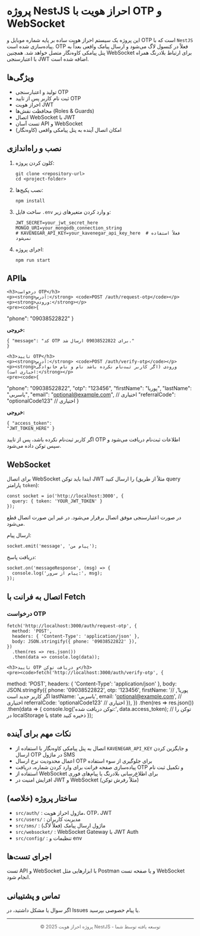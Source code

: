 <html lang="fa">

<body>

  <h1>پروژه NestJS احراز هویت با OTP و WebSocket</h1>

  <p>این پروژه یک سیستم احراز هویت ساده بر پایه شماره موبایل و OTP است که با <code>NestJS</code> پیاده‌سازی شده است. OTP فعلاً در کنسول لاگ می‌شود و ارسال پیامک واقعی بعداً به پنل پیامکی کاوه‌نگار متصل خواهد شد. همچنین WebSocket برای ارتباط بلادرنگ همراه با اعتبارسنجی JWT اضافه شده است.</p>

  <section>
    <h2>ویژگی‌ها</h2>
    <ul>
      <li>تولید و اعتبارسنجی OTP</li>
      <li>ثبت نام کاربر پس از تایید OTP</li>
      <li>احراز هویت JWT</li>
      <li>محافظت نقش‌ها (Roles & Guards)</li>
      <li>اتصال WebSocket با JWT</li>
      <li>تست آسان API و WebSocket</li>
      <li>امکان اتصال آینده به پنل پیامکی واقعی (کاوه‌نگار)</li>
    </ul>
  </section>

  <section>
    <h2>نصب و راه‌اندازی</h2>
    <ol>
      <li>کلون کردن پروژه:
        <pre><code>git clone &lt;repository-url&gt;
cd &lt;project-folder&gt;</code></pre>
      </li>
      <li>نصب پکیج‌ها:
        <pre><code>npm install</code></pre>
      </li>
      <li>ساخت فایل <code>.env</code> و وارد کردن متغیرهای زیر:
        <pre><code>JWT_SECRET=your_jwt_secret_here
MONGO_URI=your_mongodb_connection_string
# KAVENEGAR_API_KEY=your_kavenegar_api_key_here  # فعلاً استفاده نمی‌شود</code></pre>
      </li>
      <li>اجرای پروژه:
        <pre><code>npm run start</code></pre>
      </li>
    </ol>
  </section>

  <section>
    <h2>APIها</h2>

    <h3>درخواست OTP</h3>
    <p><strong>آدرس:</strong> <code>POST /auth/request-otp</code></p>
    <p><strong>ورودی:</strong></p>
    <pre><code>{
  "phone": "09038522822"
}</code></pre>
    <p><strong>خروجی:</strong></p>
    <pre><code>{
  "message": "کد OTP برای 09038522822 ارسال شد."
}</code></pre>

    <h3>تایید OTP</h3>
    <p><strong>آدرس:</strong> <code>POST /auth/verify-otp</code></p>
    <p><strong>ورودی (اگر کاربر ثبت‌نام نکرده باشد نام و نام خانوادگی اجباری است):</strong></p>
    <pre><code>{
  "phone": "09038522822",
  "otp": "123456",
  "firstName": "پوریا",
  "lastName": "یاسربی",
  "email": "optional@example.com",       // اختیاری
  "referralCode": "optionalCode123"      // اختیاری
}</code></pre>
    <p><strong>خروجی:</strong></p>
    <pre><code>{
  "access_token": "JWT_TOKEN_HERE"
}</code></pre>
    <p>اگر کاربر ثبت‌نام نکرده باشد، پس از تایید OTP اطلاعات ثبت‌نام دریافت می‌شود و سپس توکن داده می‌شود.</p>
  </section>

  <section>
    <h2>WebSocket</h2>
    <p>برای اتصال WebSocket ابتدا باید توکن JWT را ارسال کنید (مثلاً از طریق query پارامتر <code>token</code>):</p>
    <pre><code>const socket = io('http://localhost:3000', {
  query: { token: 'YOUR_JWT_TOKEN' }
});</code></pre>
    <p>در صورت اعتبارسنجی موفق اتصال برقرار می‌شود. در غیر این صورت اتصال قطع می‌شود.</p>
    <p>ارسال پیام:</p>
    <pre><code>socket.emit('message', 'پیام من');</code></pre>
    <p>دریافت پاسخ:</p>
    <pre><code>socket.on('messageResponse', (msg) => {
  console.log('پیام از سرور:', msg);
});</code></pre>
  </section>

  <section>
    <h2>اتصال به فرانت با Fetch</h2>
    <h3>درخواست OTP</h3>
    <pre><code>fetch('http://localhost:3000/auth/request-otp', {
  method: 'POST',
  headers: { 'Content-Type': 'application/json' },
  body: JSON.stringify({ phone: '09038522822' }),
})
  .then(res =&gt; res.json())
  .then(data =&gt; console.log(data));</code></pre>

    <h3>تایید OTP و دریافت توکن</h3>
    <pre><code>fetch('http://localhost:3000/auth/verify-otp', {
  method: 'POST',
  headers: { 'Content-Type': 'application/json' },
  body: JSON.stringify({
    phone: '09038522822',
    otp: '123456',
    firstName: 'پوریا',     // اگر کاربر جدید است
    lastName: 'یاسربی',
    email: 'optional@example.com',     // اختیاری
    referralCode: 'optionalCode123'     // اختیاری
  }),
})
  .then(res =&gt; res.json())
  .then(data =&gt; {
    console.log('توکن دریافت شده:', data.access_token);
    // توکن را در localStorage یا state ذخیره کنید
  });</code></pre>
  </section>

  <section>
    <h2>نکات مهم برای آینده</h2>
    <ul>
      <li>اتصال به پنل پیامکی کاوه‌نگار با استفاده از <code>KAVENEGAR_API_KEY</code> و جایگزین کردن ارسال OTP در ماژول SMS</li>
      <li>اعمال محدودیت نرخ ارسال OTP برای جلوگیری از سوء استفاده</li>
      <li>پیاده‌سازی صفحه فرانت برای وارد کردن شماره، دریافت OTP و تکمیل ثبت نام</li>
      <li>استفاده از WebSocket برای اطلاع‌رسانی بلادرنگ یا پیام‌های فوری</li>
      <li>افزایش امنیت در JWT و WebSocket (مثلاً رفرش توکن)</li>
    </ul>
  </section>

  <section>
    <h2>ساختار پروژه (خلاصه)</h2>
    <ul>
      <li><code>src/auth/</code> : ماژول احراز هویت، OTP، JWT</li>
      <li><code>src/users/</code> : مدیریت کاربران</li>
      <li><code>src/sms/</code> : ماژول ارسال پیامک (فعلاً لاگ)</li>
      <li><code>src/websocket/</code> : WebSocket Gateway با JWT Auth</li>
      <li><code>src/config/</code> : تنظیمات و env</li>
    </ul>
  </section>

  <section>
    <h2>اجرای تست‌ها</h2>
    <p>تست API و WebSocket با ابزارهایی مثل Postman و یا صفحه تست WebSocket انجام شود.</p>
  </section>

  <section>
    <h2>تماس و پشتیبانی</h2>
    <p>اگر سوال یا مشکل داشتید، در Issues یا پیام خصوصی بپرسید.</p>
  </section>

  <hr />
  <p style="text-align:center; font-size: 0.9em; color: #666;">
    © 2025 پروژه احراز هویت NestJS - توسعه یافته توسط شما
  </p>

</body>
</html>
